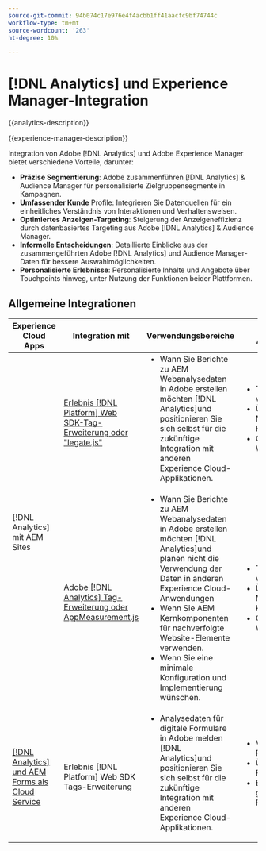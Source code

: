 ```yaml
---
source-git-commit: 94b074c17e976e4f4acbb1ff41aacfc9bf74744c
workflow-type: tm+mt
source-wordcount: '263'
ht-degree: 10%

---
```



# [!DNL Analytics] und Experience Manager-Integration

{{analytics-description}}

{{experience-manager-description}}

Integration von Adobe [!DNL Analytics] und Adobe Experience Manager bietet verschiedene Vorteile, darunter:

+ **Präzise Segmentierung**: Adobe zusammenführen [!DNL Analytics] &amp; Audience Manager für personalisierte Zielgruppensegmente in Kampagnen.
+ **Umfassender Kunde** Profile: Integrieren Sie Datenquellen für ein einheitliches Verständnis von Interaktionen und Verhaltensweisen.
+ **Optimiertes Anzeigen-Targeting**: Steigerung der Anzeigeneffizienz durch datenbasiertes Targeting aus Adobe [!DNL Analytics] &amp; Audience Manager.
+ **Informelle Entscheidungen**: Detaillierte Einblicke aus der zusammengeführten Adobe [!DNL Analytics] und Audience Manager-Daten für bessere Auswahlmöglichkeiten.
+ **Personalisierte Erlebnisse**: Personalisierte Inhalte und Angebote über Touchpoints hinweg, unter Nutzung der Funktionen beider Plattformen.

## Allgemeine Integrationen

<table>
    <thead>
        <tr>
            <th>Experience Cloud Apps</th>
            <th>Integration mit</th>
            <th>Verwendungsbereiche</th>
            <th>Häufige Anwendungsfälle</th>
        </tr>
    </thead>
    <tbody>
        <tr>
            <td rowspan="2">[!DNL Analytics] mit AEM Sites</a></td>
            <td><a href="https://experienceleague.adobe.com/docs/experience-manager-learn/sites/integrations/experience-platform/analytics-using-web-sdk.html" target="_blank" rel="noreferrer">Erlebnis [!DNL Platform] Web SDK-Tag-Erweiterung oder "legate.js"</a></td>
            <td>
                <ul style="margin-top: 0;">
                    <li>Wann Sie Berichte zu AEM Webanalysedaten in Adobe erstellen möchten [!DNL Analytics]und positionieren Sie sich selbst für die zukünftige Integration mit anderen Experience Cloud-Applikationen.</li>
                </ul>
            </td>
            <td>
                <ul style="margin-top: 0;">
                  <li>Traffic von Websites verfolgen.</li>
                  <li>Überwachen von Marketing-Kampagnen.</li>
                  <li>Optimierung der Website-Leistung.</li>
                </ul>
            </td>
        </tr>
        <tr>
            <td><a href="https://experienceleague.adobe.com/docs/experience-manager-learn/sites/integrations/analytics/collect-data-analytics.html?lang=de" target="_blank" rel="noreferrer">Adobe [!DNL Analytics] Tag-Erweiterung oder AppMeasurement.js</a></td>
            <td>
                <ul style="margin-top: 0;">
                    <li>Wann Sie Berichte zu AEM Webanalysedaten in Adobe erstellen möchten [!DNL Analytics]und planen nicht die Verwendung der Daten in anderen Experience Cloud-Anwendungen</li>
                    <li>Wenn Sie AEM Kernkomponenten für nachverfolgte Website-Elemente verwenden.</li>
                    <li>Wenn Sie eine minimale Konfiguration und Implementierung wünschen.</li>
                </ul>
            </td>
            <td>
                <ul style="margin-top: 0;">
                  <li>Traffic von Websites verfolgen.</li>
                  <li>Überwachen von Marketing-Kampagnen.</li>
                  <li>Optimierung der Website-Leistung.</li>
                </ul>
            </td>
        </tr>
        <tr>
            <td><a href="https://experienceleague.adobe.com/docs/experience-manager-learn/cloud-service/forms/forms-and-analytics/introduction.html?lang=de" target="_blank" rel="noreferrer">[!DNL Analytics] und AEM Forms als Cloud Service</a></td>
            <td>Erlebnis [!DNL Platform] Web SDK Tags-Erweiterung</td>
            <td>
              <ul style="margin-top: 0;">
                <li>Analysedaten für digitale Formulare in Adobe melden [!DNL Analytics]und positionieren Sie sich selbst für die zukünftige Integration mit anderen Experience Cloud-Applikationen.</li>
              </ul>
            </td>
            <td>
                <ul style="margin-top: 0;">
                  <li>Verfolgen Sie die Formularübermittlung.</li>
                  <li>Überwachen von Formularfeldfehlern.</li>
                  <li>Bericht zu Werten für gesendete Formularfelder.</li>
                </ul>
            </td>
        </tr>
    </tbody>          
</table>
